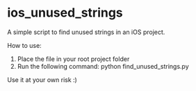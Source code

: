 # ios_unused_strings
A simple script to find unused strings in an iOS project.

How to use:

1. Place the file in your root project folder
2. Run the following command: python find_unused_strings.py

Use it at your own risk :)
